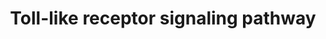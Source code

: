 ---
annotations:
- id: PW:0000814
  parent: signaling pathway
  type: Pathway Ontology
  value: Toll-like receptor signaling pathway
authors:
- MaintBot
- Mkutmon
- Egonw
description: 'Specific families of pattern recognition receptors are responsible for
  detecting microbial pathogens and generating innate immune responses. Toll-like
  receptors (TLRs) are membrane-bound receptors identified as homologs of Toll in
  Drosophila. Mammalian TLRs are expressed on innate immune cells, such as macrophages
  and dendritic cells, and respond to the membrane components of Gram-positive or
  Gram-negative bacteria. Pathogen recognition by TLRs provokes rapid activation of
  innate immunity by inducing production of proinflammatory cytokines and upregulation
  of costimulatory molecules. TLR signaling pathways are separated into two groups:
  a MyD88-dependent pathway that leads to the production of proinflammatory cytokines
  with quick activation of NF-{kappa}B and MAPK, and a MyD88-independent pathway associated
  with the induction of IFN-beta and IFN-inducible genes, and maturation of dendritic
  cells with slow activation of NF-{kappa}B and MAPK.  Source: [http://www.genome.jp/kegg-bin/highlight_pathway?scale=1.0&map=map04620&keyword=toll-like
  KEGG:Toll-like Receptor Signaling]'
last-edited: 2021-02-13
organisms:
- Bos taurus
redirect_from:
- /index.php/Pathway:WP1067
- /instance/WP1067
- /instance/WP1067_rr122566
revision: r122566
schema-jsonld:
- '@context': https://schema.org/
  '@id': https://wikipathways.github.io/pathways/WP1067.html
  '@type': Dataset
  creator:
    '@type': Organization
    name: WikiPathways
  description: 'Specific families of pattern recognition receptors are responsible
    for detecting microbial pathogens and generating innate immune responses. Toll-like
    receptors (TLRs) are membrane-bound receptors identified as homologs of Toll in
    Drosophila. Mammalian TLRs are expressed on innate immune cells, such as macrophages
    and dendritic cells, and respond to the membrane components of Gram-positive or
    Gram-negative bacteria. Pathogen recognition by TLRs provokes rapid activation
    of innate immunity by inducing production of proinflammatory cytokines and upregulation
    of costimulatory molecules. TLR signaling pathways are separated into two groups:
    a MyD88-dependent pathway that leads to the production of proinflammatory cytokines
    with quick activation of NF-{kappa}B and MAPK, and a MyD88-independent pathway
    associated with the induction of IFN-beta and IFN-inducible genes, and maturation
    of dendritic cells with slow activation of NF-{kappa}B and MAPK.  Source: [http://www.genome.jp/kegg-bin/highlight_pathway?scale=1.0&map=map04620&keyword=toll-like
    KEGG:Toll-like Receptor Signaling]'
  keywords:
  - AKT1
  - AKT2
  - AKT3
  - BIKBA
  - CASP8
  - CCL5
  - CD14
  - CD40
  - CD80
  - CD86
  - CHUK
  - CXCL10
  - CXCL11
  - CXCL8
  - CXCL9
  - FADD
  - FOS
  - IFNAR1
  - IFNAR2
  - IKBKB
  - IKBKE
  - IKBKG
  - IL12A
  - IL12B
  - IL1B
  - IL6
  - INFAF
  - IRAK1
  - IRAK4
  - IRF3
  - IRF5
  - IRF7
  - Imidazoquinolin
  - JUN
  - LBP
  - MAP2K1
  - MAP2K2
  - MAP2K3
  - MAP2K4
  - MAP2K6
  - MAP2K7
  - MAP3K7
  - MAP3K7IP1
  - MAP3K8
  - MAPK1
  - MAPK10
  - MAPK11
  - MAPK12
  - MAPK13
  - MAPK14
  - MAPK3
  - MAPK8
  - MAPK9
  - MD2
  - MYD88
  - NFKB1
  - NFKB2
  - PIK3CA
  - PIK3CB
  - PIK3CD
  - PIK3CG
  - PIK3R1
  - PIK3R3
  - PIK3R5
  - RAC1
  - RELA
  - RIPK1
  - SPP1
  - STAT1
  - TAB2
  - TBK1
  - TICAM1
  - TICAM2
  - TIRAP
  - TLR2
  - TLR3
  - TLR4
  - TLR5
  - TLR6
  - TLR7
  - TLR9
  - TNF
  - TOLLIP
  - TRAF3
  - TRAF6
  license: CC0
  name: Toll-like receptor signaling pathway
seo: CreativeWork
title: Toll-like receptor signaling pathway
wpid: WP1067
---
